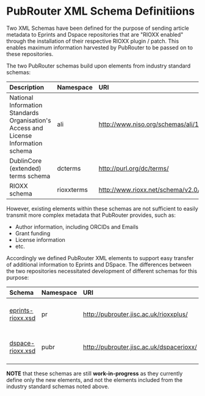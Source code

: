 # PubRouter XML Schema Definitiions

Two XML Schemas have been defined for the purpose of sending article metadata to Eprints and Dspace repositories that are "RIOXX enabled" through the installation of their respective RIOXX plugin / patch.  This enables maximum information harvested by PubRouter to be passed on to these repositories.

The two PubRouter schemas build upon elements from industry standard schemas:

| Description | Namespace | URI |
|:------------|:----------|:----|
| National Information Standards Organisation's Access and License Information schema  | ali | http://www.niso.org/schemas/ali/1.0/ |
| DublinCore (extended) terms schema | dcterms | http://purl.org/dc/terms/ |
| RIOXX schema | rioxxterms | http://www.rioxx.net/schema/v2.0/rioxx/ |

However, existing elements within these schemas are not sufficient to easily transmit more complex metadata that PubRouter
provides, such as:
* Author information, including ORCIDs and Emails
* Grant funding
* License information
* etc.

Accordingly we defined PubRouter XML elements to support easy transfer of additional information to Eprints and DSpace.  The differences
between the two repositories necessitated development of different schemas for this purpose:

| Schema | Namespace | URI | Description |
|:--|:----------|:----|:------------|
| [eprints-rioxx.xsd](./eprints-rioxx.xsd) | pr    | http://pubrouter.jisc.ac.uk/rioxxplus/  | Jisc PubRouter-Eprints schema |
| [dspace-rioxx.xsd](./dspace-rioxx.xsd) | pubr   | http://pubrouter.jisc.ac.uk/dspacerioxx/ | Jisc PubRouter-DSpace schema |


**NOTE** that these schemas are still **work-in-progress** as they currently define only the new elements, and not the elements 
included from the industry standard schemas noted above.
